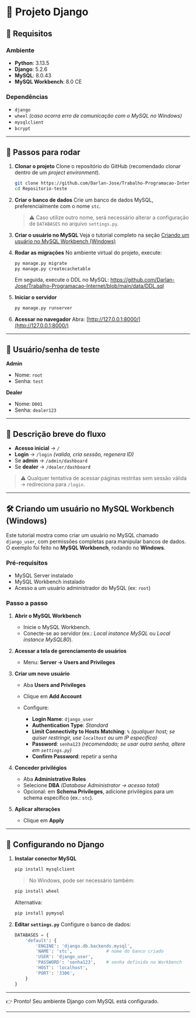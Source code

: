 # 📘 Projeto Django

## 🔧 Requisitos

### Ambiente

* **Python**: 3.13.5
* **Django**: 5.2.6
* **MySQL**: 8.0.43
* **MySQL Workbench**: 8.0 CE

### Dependências

* `django`
* `wheel` *(caso ocorra erro de comunicação com o MySQL no Windows)*
* `mysqlclient`
* `bcrypt`

---

## 🚀 Passos para rodar

1. **Clonar o projeto**
   Clone o repositório do GitHub (recomendado clonar dentro de um *project environment*).

   ```bash
   git clone https://github.com/Darlan-Jose/Trabalho-Programacao-Internet.git
   cd Repositorio-teste
   ```

2. **Criar o banco de dados**
   Crie um banco de dados MySQL, preferencialmente com o nome `stc`.

   > ⚠️ Caso utilize outro nome, será necessário alterar a configuração de `DATABASES` no arquivo `settings.py`.

3. **Criar o usuário no MySQL**
   Veja o tutorial completo na seção [Criando um usuário no MySQL Workbench (Windows)](https://github.com/Darlan-Jose/Trabalho-Programacao-Internet/blob/main/README.md#%EF%B8%8F-criando-um-usu%C3%A1rio-no-mysql-workbench-windows)
4. **Rodar as migrações**
   No ambiente virtual do projeto, execute:

   ```bash
   py manage.py migrate
   py manage.py createcachetable
   ```

   Em seguida, execute o DDL no MySQL: https://github.com/Darlan-Jose/Trabalho-Programacao-Internet/blob/main/data/DDL.sql

5. **Iniciar o servidor**

   ```bash
   py manage.py runserver
   ```

6. **Acessar no navegador**
   Abra: [http://127.0.0.1:8000/](http://127.0.0.1:8000/)

---

## 👥 Usuário/senha de teste

**Admin**

* Nome: `root`
* Senha: `test`

**Dealer**

* Nome: `D001`
* Senha: `dealer123`

---

## 🔄 Descrição breve do fluxo

* **Acesso inicial** → `/`
* **Login** → `/login` *(valida, cria sessão, regenera ID)*
* Se **admin** → `/admin/dashboard`
* Se **dealer** → `/dealer/dashboard`

> ⚠️ Qualquer tentativa de acessar páginas restritas sem sessão válida → redireciona para `/login`.

---

## 🛠️ Criando um usuário no MySQL Workbench (Windows)

Este tutorial mostra como criar um usuário no MySQL chamado `django_user`, com permissões completas para manipular bancos de dados.
O exemplo foi feito no **MySQL Workbench**, rodando no **Windows**.

### Pré-requisitos

* MySQL Server instalado
* MySQL Workbench instalado
* Acesso a um usuário administrador do MySQL (ex: `root`)

### Passo a passo

1. **Abrir o MySQL Workbench**

   * Inicie o MySQL Workbench.
   * Conecte-se ao servidor (ex.: *Local instance MySQL* ou *Local instance MySQL80*).

2. **Acessar a tela de gerenciamento de usuários**

   * Menu: **Server → Users and Privileges**

3. **Criar um novo usuário**

   * Aba **Users and Privileges**
   * Clique em **Add Account**
   * Configure:

     * **Login Name**: `django_user`
     * **Authentication Type**: *Standard*
     * **Limit Connectivity to Hosts Matching**: `%` *(qualquer host; se quiser restringir, use `localhost` ou um IP específico)*
     * **Password**: `senha123` *(recomendado; se usar outra senha, altere em `settings.py`)*
     * **Confirm Password**: repetir a senha

4. **Conceder privilégios**

   * Aba **Administrative Roles**
   * Selecione **DBA** *(Database Administrator → acesso total)*
   * Opcional: em **Schema Privileges**, adicione privilégios para um schema específico (ex.: `stc`).

5. **Aplicar alterações**

   * Clique em **Apply**

---

## 🔗 Configurando no Django

1. **Instalar conector MySQL**

   ```bash
   pip install mysqlclient
   ```

   > No Windows, pode ser necessário também:

   ```bash
   pip install wheel
   ```

   Alternativa:

   ```bash
   pip install pymysql
   ```

2. **Editar `settings.py`**
   Configure o banco de dados:

   ```python
   DATABASES = {
       'default': {
           'ENGINE': 'django.db.backends.mysql',
           'NAME': 'stc',             # nome do banco criado
           'USER': 'django_user',
           'PASSWORD': 'senha123',    # senha definida no Workbench
           'HOST': 'localhost',
           'PORT': '3306',
       }
   }
   ```

---

👉 Pronto! Seu ambiente Django com MySQL está configurado.

---

